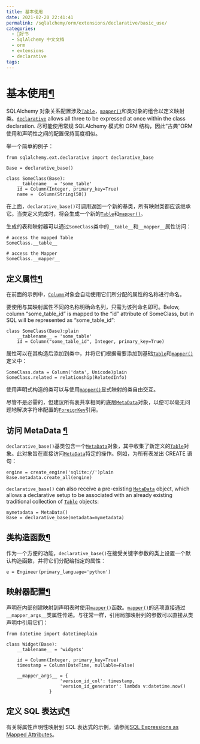 ```yaml
---
title: 基本使用
date: 2021-02-20 22:41:41
permalink: /sqlalchemy/orm/extensions/declarative/basic_use/
categories:
  - 📖好书
  - SqlAlchemy 中文文档
  - orm
  - extensions
  - declarative
tags:
---
```

基本使用[¶](#basic-use "Permalink to this headline")
====================================================

SQLAlchemy 对象关系配置涉及[`Table`](core_metadata.html#sqlalchemy.schema.Table "sqlalchemy.schema.Table")，[`mapper()`](mapping_api.html#sqlalchemy.orm.mapper "sqlalchemy.orm.mapper")和类对象的组合以定义映射类。[`declarative`](api.html#module-sqlalchemy.ext.declarative "sqlalchemy.ext.declarative")
allows all three to be expressed at once within the class declaration.
尽可能使用常规 SQLAlchemy 模式和 ORM 结构，因此“古典”ORM 使用和声明性之间的配置保持高度相似。

举一个简单的例子：

    from sqlalchemy.ext.declarative import declarative_base

    Base = declarative_base()

    class SomeClass(Base):
        __tablename__ = 'some_table'
        id = Column(Integer, primary_key=True)
        name =  Column(String(50))

在上面，`declarative_base()`可调用返回一个新的基类，所有映射类都应该继承它。当类定义完成时，将会生成一个新的[`Table`](core_metadata.html#sqlalchemy.schema.Table "sqlalchemy.schema.Table")和[`mapper()`](mapping_api.html#sqlalchemy.orm.mapper "sqlalchemy.orm.mapper")。

生成的表和映射器可以通过`SomeClass`类中的`__table__`和`__mapper__`属性访问：

    # access the mapped Table
    SomeClass.__table__

    # access the Mapper
    SomeClass.__mapper__

定义属性[¶](#defining-attributes "Permalink to this headline")
--------------------------------------------------------------

在前面的示例中，[`Column`](core_metadata.html#sqlalchemy.schema.Column "sqlalchemy.schema.Column")对象会自动使用它们所分配的属性的名称进行命名。

要使用与其映射属性不同的名称明确命名列，只需为该列命名即可。Below,
column “some\_table\_id” is mapped to the “id” attribute of SomeClass,
but in SQL will be represented as “some\_table\_id”:

    class SomeClass(Base):plain
        __tablename__ = 'some_table'
        id = Column("some_table_id", Integer, primary_key=True)

属性可以在其构造后添加到类中，并将它们根据需要添加到基础[`Table`](core_metadata.html#sqlalchemy.schema.Table "sqlalchemy.schema.Table")和[`mapper()`](mapping_api.html#sqlalchemy.orm.mapper "sqlalchemy.orm.mapper")定义中：

    SomeClass.data = Column('data', Unicode)plain
    SomeClass.related = relationship(RelatedInfo)

使用声明式构造的类可以与使用[`mapper()`](mapping_api.html#sqlalchemy.orm.mapper "sqlalchemy.orm.mapper")显式映射的类自由交互。

尽管不是必需的，但建议所有表共享相同的底层[`MetaData`](core_metadata.html#sqlalchemy.schema.MetaData "sqlalchemy.schema.MetaData")对象，以便可以毫无问题地解决字符串配置的[`ForeignKey`](core_constraints.html#sqlalchemy.schema.ForeignKey "sqlalchemy.schema.ForeignKey")引用。

访问 MetaData [¶](#accessing-the-metadata "Permalink to this headline")
----------------------------------------------------------------------

`declarative_base()`基类包含一个[`MetaData`](core_metadata.html#sqlalchemy.schema.MetaData "sqlalchemy.schema.MetaData")对象，其中收集了新定义的[`Table`](core_metadata.html#sqlalchemy.schema.Table "sqlalchemy.schema.Table")对象。此对象旨在直接访问[`MetaData`](core_metadata.html#sqlalchemy.schema.MetaData "sqlalchemy.schema.MetaData")特定的操作。例如，为所有表发出 CREATE 语句：

    engine = create_engine('sqlite://')plain
    Base.metadata.create_all(engine)

`declarative_base()` can also
receive a pre-existing [`MetaData`](core_metadata.html#sqlalchemy.schema.MetaData "sqlalchemy.schema.MetaData")
object, which allows a declarative setup to be associated with an
already existing traditional collection of [`Table`](core_metadata.html#sqlalchemy.schema.Table "sqlalchemy.schema.Table")
objects:

    mymetadata = MetaData()
    Base = declarative_base(metadata=mymetadata)

类构造函数[¶](#class-constructor "Permalink to this headline")
--------------------------------------------------------------

作为一个方便的功能，`declarative_base()`在接受关键字参数的类上设置一个默认构造函数，并将它们分配给指定的属性：

    e = Engineer(primary_language='python')

映射器配置[¶](#mapper-configuration "Permalink to this headline")
-----------------------------------------------------------------

声明在内部创建映射到声明表时使用[`mapper()`](mapping_api.html#sqlalchemy.orm.mapper "sqlalchemy.orm.mapper")函数。[`mapper()`](mapping_api.html#sqlalchemy.orm.mapper "sqlalchemy.orm.mapper")的选项直接通过`__mapper_args__`类属性传递。与往常一样，引用局部映射列的参数可以直接从类声明中引用它们：

    from datetime import datetimeplain

    class Widget(Base):
        __tablename__ = 'widgets'

        id = Column(Integer, primary_key=True)
        timestamp = Column(DateTime, nullable=False)

        __mapper_args__ = {
                        'version_id_col': timestamp,
                        'version_id_generator': lambda v:datetime.now()
                    }

定义 SQL 表达式[¶](#defining-sql-expressions "Permalink to this headline")
------------------------------------------------------------------------

有关将属性声明性映射到 SQL 表达式的示例，请参阅[SQL Expressions as Mapped
Attributes](mapped_sql_expr.html#mapper-sql-expressions)。

